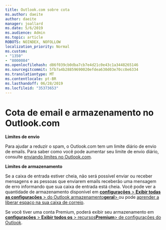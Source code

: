 ```yaml
---
title: Outlook.com sobre cota
ms.author: daeite
author: daeite
manager: joallard
ms.date: 5/6/2019
ms.audience: Admin
ms.topic: article
ROBOTS: NOINDEX, NOFOLLOW
localization_priority: Normal
ms.custom:
- "1350"
- "8000084"
ms.openlocfilehash: d86f039cb0dba7cb7e4d21c0e43c1a3448265146
ms.sourcegitcommit: 5fb7a4b28859690020efdea630d03e70cc0e6334
ms.translationtype: MT
ms.contentlocale: pt-BR
ms.lasthandoff: 06/28/2019
ms.locfileid: "35373653"
---
```

# <a name="email-and-storage-quota-in-outlookcom"></a>Cota de email e armazenamento no Outlook.com

**Limites de envio**

Para ajudar a reduzir o spam, o Outlook.com tem um limite diário de envio de emails. Para saber como você pode aumentar seu limite de envio diário, consulte [enviando limites no Outlook.com](https://support.office.com/article/279ee200-594c-40f0-9ec8-bb6af7735c2e).

**Limites de armazenamento**

Se a caixa de entrada estiver cheia, não será possível enviar ou receber mensagens e as pessoas que enviarem emails receberão uma mensagem de erro informando que sua caixa de entrada está cheia. Você pode ver a quantidade de armazenamento disponível em [ **configurações** > **Exibir todas as configurações** > do Outlook armazenamento**geral**> ](https://outlook.live.com/mail/options/general/storage)ou pode [aprender a liberar espaço na sua caixa de correio](https://support.office.com/article/7ac99134-69e5-4619-ac0b-2d313bba5e9e).

Se você tiver uma conta Premium, poderá exibir seu armazenamento em [ **configurações** > **Exibir todos os** > recursos**Premium**> de configurações do Outlook](https://outlook.live.com/mail/options/premium/features).